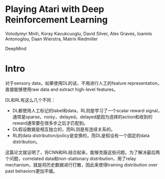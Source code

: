 # Playing Atari with Deep Reinforcement Learning

Volodymyr Mnih, Koray Kavukcuoglu, David Silver, Alex Graves, Ioannis Antonoglou, Daan Wierstra, Matrin Riedmiller

DeepMind

# Intro

对于sensory data，如果使用DL的话，不用进行人工的feature representation，直接能够使用raw data and extract high-level features。

DL和RL有这么几个不同：
+ DL都使用人工标记的label和data，RL则是学习了一个scalar reward signal，通常是sparse，noisy，delayed。delayed是因为选择的action和收到的reward通常要在很多步之后才匹配到。
+ DL假设数据是相互独立的，而RL则是有连续关系的。
+ RL的data distribution/policy是变换的，而DL是假设有一个固定的data distribution。

这篇论文就证明了，将CNN和RL结合起来，能够克服这些问题。为了解决最后两个问题，correlated data和non-stationary distribution，用了relay mechanism，就是将历史数据进行打散，因此来使得training distribution over past behaviors更加平缓。
